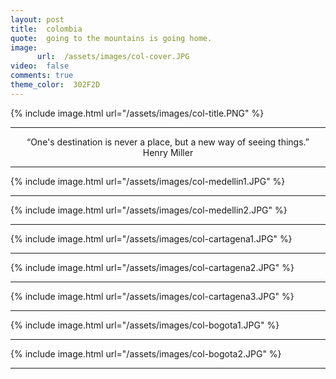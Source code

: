 ```yaml
---
layout: post
title:  colombia
quote:  going to the mountains is going home.
image:
      url:  /assets/images/col-cover.JPG
video:  false
comments: true
theme_color:  302F2D
---
```


{% include image.html url="/assets/images/col-title.PNG" %}

***

<center> “One's destination is never a place, but a new way of seeing things.” </center>
<center> Henry Miller </center>

***

{% include image.html url="/assets/images/col-medellin1.JPG" %}

***

{% include image.html url="/assets/images/col-medellin2.JPG" %}

***

{% include image.html url="/assets/images/col-cartagena1.JPG" %}

***

{% include image.html url="/assets/images/col-cartagena2.JPG" %}

***

{% include image.html url="/assets/images/col-cartagena3.JPG" %}

***

{% include image.html url="/assets/images/col-bogota1.JPG" %}

***

{% include image.html url="/assets/images/col-bogota2.JPG" %}

***
